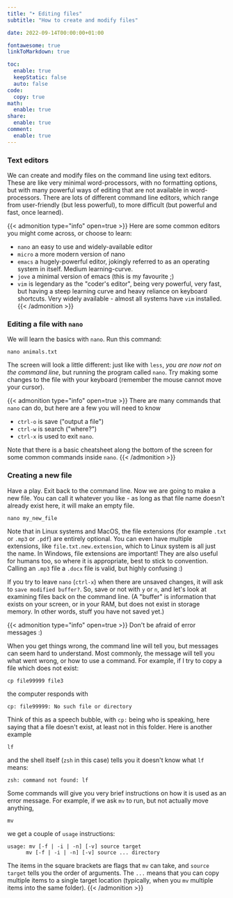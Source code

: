 ```yaml
---
title: "‣ Editing files"
subtitle: "How to create and modify files"

date: 2022-09-14T00:00:00+01:00

fontawesome: true
linkToMarkdown: true

toc:
  enable: true
  keepStatic: false
  auto: false
code:
  copy: true
math:
  enable: true
share:
  enable: true
comment:
  enable: true
---
```


### Text editors

We can create and modify files on the command line using text editors. These are like very minimal word-processors, with no formatting options, but with many powerful ways of editing that are not available in word-processors. There are lots of different command line editors, which range from user-friendly (but less powerful), to more difficult (but powerful and fast, once learned).

{{< admonition type="info" open=true >}}
Here are some common editors you might come across, or choose to learn:
- `nano` an easy to use and widely-available editor
- `micro` a more modern version of nano
- `emacs` a hugely-powerful editor, jokingly referred to as an operating system in itself. Medium learning-curve.
- `jove` a minimal version of emacs (this is my favourite ;)
- `vim` is legendary as the "coder's editor", being very powerful, very fast, but having a steep learning curve and heavy reliance on keyboard shortcuts. Very widely available - almost all systems have `vim` installed.
{{< /admonition >}}


### Editing a file with `nano`
We will learn the basics with `nano`. Run this command:

```
nano animals.txt
```

The screen will look a little different: just like with `less`, *you are now not on the command line*, but running the program called `nano`. Try making some changes to the file with your keyboard (remember the mouse cannot move your cursor).

{{< admonition type="info" open=true >}}
There are many commands that `nano` can do, but here are a few you will need to know
- `ctrl-o` is save ("output a file")
- `ctrl-w` is search ("where?")
- `ctrl-x` is used to exit `nano`.

Note that there is a basic cheatsheet along the bottom of the screen for some common commands inside `nano`.
{{< /admonition >}}

### Creating a new file
Have a play. Exit back to the command line. Now we are going to make a new file. You can call it whatever you like - as long as that file name doesn't already exist here, it will make an empty file.

```
nano my_new_file
```

Note that in Linux systems and MacOS, the file extensions (for example `.txt` or `.mp3` or `.pdf`) are entirely optional. You can even have multiple extensions, like `file.txt.new.extension`, which to Linux system is all just the name. In Windows, file extensions are important! They are also useful for humans too, so where it is appropriate, best to stick to convention. Calling an `.mp3` file a `.docx` file is valid, but highly confusing :)

If you try to leave `nano` (`ctrl-x`) when there are unsaved changes, it will ask to `save modified buffer?`. So, save or not with `y` or `n`, and let's look at examining files back on the command line. (A "buffer" is information that exists on your screen, or in your RAM, but does not exist in storage memory. In other words, stuff you have not saved yet.)

{{< admonition type="info" open=true >}}
Don't be afraid of error messages :)

When you get things wrong, the command line will tell you, but messages can seem hard to understand. Most commonly, the message will tell you what went wrong, or how to use a command. For example, if I try to copy a file which does not exist:
```
cp file99999 file3
```
the computer responds with
```
cp: file99999: No such file or directory
```
Think of this as a speech bubble, with `cp:` being who is speaking, here saying that a file doesn't exist, at least not in this folder. Here is another example
```
lf
```
and the shell itself (`zsh` in this case) tells you it doesn't know what `lf` means:
```
zsh: command not found: lf
```
Some commands will give you very brief instructions on how it is used as an error message. For example, if we ask `mv` to run, but not actually move anything,
```
mv
```
we get a couple of `usage` instructions:
```
usage: mv [-f | -i | -n] [-v] source target
      mv [-f | -i | -n] [-v] source ... directory
```
The items in the square brackets are flags that `mv` can take, and `source target` tells you the order of arguments. The `...` means that you can copy multiple items to a single target location (typically, when you `mv` multiple items into the same folder).
{{< /admonition >}}

